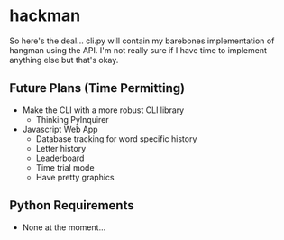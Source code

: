 # hackman

So here's the deal...
cli.py will contain my barebones implementation of hangman using the API. I'm not really sure if I have time to implement anything else but that's okay.

## Future Plans (Time Permitting)
- Make the CLI with a more robust CLI library
    - Thinking PyInquirer
- Javascript Web App
    - Database tracking for word specific history
    - Letter history
    - Leaderboard
    - Time trial mode
    - Have pretty graphics

## Python Requirements
- None at the moment...